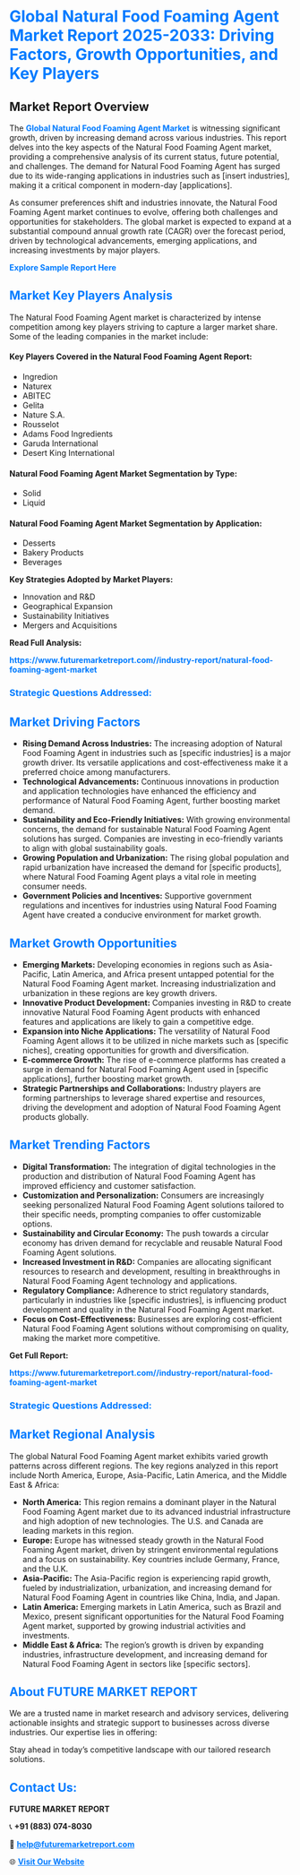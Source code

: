 <h1 style="color: #007BFF;">Global Natural Food Foaming Agent Market Report 2025-2033: Driving Factors, Growth Opportunities, and Key Players</h1>

<section id="overview">
<h2>Market Report Overview</h2>
<p>The <a href="https://www.futuremarketreport.com//industry-report/natural-food-foaming-agent-market" style="color: #007BFF; text-decoration: none;"><strong>Global Natural Food Foaming Agent Market</strong></a> is witnessing significant growth, driven by increasing demand across various industries. This report delves into the key aspects of the Natural Food Foaming Agent market, providing a comprehensive analysis of its current status, future potential, and challenges. The demand for Natural Food Foaming Agent has surged due to its wide-ranging applications in industries such as [insert industries], making it a critical component in modern-day [applications].</p>
<p>As consumer preferences shift and industries innovate, the Natural Food Foaming Agent market continues to evolve, offering both challenges and opportunities for stakeholders. The global market is expected to expand at a substantial compound annual growth rate (CAGR) over the forecast period, driven by technological advancements, emerging applications, and increasing investments by major players.</p>
</section>

<section id="overview">
<p><a href="https://www.futuremarketreport.com//request-sample/reportId=85647" style="color: #007BFF; text-decoration: none;"><strong>Explore Sample Report Here</strong></a></p>
</section>

<section id="key-players">
<h2 style="color: #007BFF;">Market Key Players Analysis</h2>
<p>The Natural Food Foaming Agent market is characterized by intense competition among key players striving to capture a larger market share. Some of the leading companies in the market include:</p>
<h4>Key Players Covered in the Natural Food Foaming Agent Report:</h4>
<ul><li>Ingredion</li><li>Naturex</li><li>ABITEC</li><li>Gelita</li><li>Nature S.A.</li><li>Rousselot</li><li>Adams Food Ingredients</li><li>Garuda International</li><li>Desert King International</li></ul>
<h4>Natural Food Foaming Agent Market Segmentation by Type:</h4>
<ul><li>Solid</li><li>Liquid</li></ul>

<h4>Natural Food Foaming Agent Market Segmentation by Application:</h4>
<ul><li>Desserts</li><li>Bakery Products</li><li>Beverages</li></ul>
<p><strong>Key Strategies Adopted by Market Players:</strong></p>
<ul>
<li>Innovation and R&D</li>
<li>Geographical Expansion</li>
<li>Sustainability Initiatives</li>
<li>Mergers and Acquisitions</li>
</ul>
</section>

<section>
<p><strong>Read Full Analysis: </strong></p><a href="https://www.futuremarketreport.com//industry-report/natural-food-foaming-agent-market" style="color: #007BFF; text-decoration: none;"><strong>https://www.futuremarketreport.com//industry-report/natural-food-foaming-agent-market</strong></a>
<h3 style="color: #007BFF;">Strategic Questions Addressed:</h3>
</section>

<section id="driving-factors">
<h2 style="color: #007BFF;">Market Driving Factors</h2>
<ul>
<li><strong>Rising Demand Across Industries:</strong> The increasing adoption of Natural Food Foaming Agent in industries such as [specific industries] is a major growth driver. Its versatile applications and cost-effectiveness make it a preferred choice among manufacturers.</li>
<li><strong>Technological Advancements:</strong> Continuous innovations in production and application technologies have enhanced the efficiency and performance of Natural Food Foaming Agent, further boosting market demand.</li>
<li><strong>Sustainability and Eco-Friendly Initiatives:</strong> With growing environmental concerns, the demand for sustainable Natural Food Foaming Agent solutions has surged. Companies are investing in eco-friendly variants to align with global sustainability goals.</li>
<li><strong>Growing Population and Urbanization:</strong> The rising global population and rapid urbanization have increased the demand for [specific products], where Natural Food Foaming Agent plays a vital role in meeting consumer needs.</li>
<li><strong>Government Policies and Incentives:</strong> Supportive government regulations and incentives for industries using Natural Food Foaming Agent have created a conducive environment for market growth.</li>
</ul>
</section>

<section id="growth-opportunities">
<h2 style="color: #007BFF;">Market Growth Opportunities</h2>
<ul>
<li><strong>Emerging Markets:</strong> Developing economies in regions such as Asia-Pacific, Latin America, and Africa present untapped potential for the Natural Food Foaming Agent market. Increasing industrialization and urbanization in these regions are key growth drivers.</li>
<li><strong>Innovative Product Development:</strong> Companies investing in R&D to create innovative Natural Food Foaming Agent products with enhanced features and applications are likely to gain a competitive edge.</li>
<li><strong>Expansion into Niche Applications:</strong> The versatility of Natural Food Foaming Agent allows it to be utilized in niche markets such as [specific niches], creating opportunities for growth and diversification.</li>
<li><strong>E-commerce Growth:</strong> The rise of e-commerce platforms has created a surge in demand for Natural Food Foaming Agent used in [specific applications], further boosting market growth.</li>
<li><strong>Strategic Partnerships and Collaborations:</strong> Industry players are forming partnerships to leverage shared expertise and resources, driving the development and adoption of Natural Food Foaming Agent products globally.</li>
</ul>
</section>

<section id="trending-factors">
<h2 style="color: #007BFF;">Market Trending Factors</h2>
<ul>
<li><strong>Digital Transformation:</strong> The integration of digital technologies in the production and distribution of Natural Food Foaming Agent has improved efficiency and customer satisfaction.</li>
<li><strong>Customization and Personalization:</strong> Consumers are increasingly seeking personalized Natural Food Foaming Agent solutions tailored to their specific needs, prompting companies to offer customizable options.</li>
<li><strong>Sustainability and Circular Economy:</strong> The push towards a circular economy has driven demand for recyclable and reusable Natural Food Foaming Agent solutions.</li>
<li><strong>Increased Investment in R&D:</strong> Companies are allocating significant resources to research and development, resulting in breakthroughs in Natural Food Foaming Agent technology and applications.</li>
<li><strong>Regulatory Compliance:</strong> Adherence to strict regulatory standards, particularly in industries like [specific industries], is influencing product development and quality in the Natural Food Foaming Agent market.</li>
<li><strong>Focus on Cost-Effectiveness:</strong> Businesses are exploring cost-efficient Natural Food Foaming Agent solutions without compromising on quality, making the market more competitive.</li>
</ul>
</section>

<section>
<p><strong>Get Full Report: </strong></p><a href="https://www.futuremarketreport.com//industry-report/natural-food-foaming-agent-market" style="color: #007BFF; text-decoration: none;"><strong>https://www.futuremarketreport.com//industry-report/natural-food-foaming-agent-market</strong></a>
<h3 style="color: #007BFF;">Strategic Questions Addressed:</h3>
</section>


<section id="regional-analysis">
<h2 style="color: #007BFF;">Market Regional Analysis</h2>
<p>The global Natural Food Foaming Agent market exhibits varied growth patterns across different regions. The key regions analyzed in this report include North America, Europe, Asia-Pacific, Latin America, and the Middle East & Africa:</p>
<ul>
<li><strong>North America:</strong> This region remains a dominant player in the Natural Food Foaming Agent market due to its advanced industrial infrastructure and high adoption of new technologies. The U.S. and Canada are leading markets in this region.</li>
<li><strong>Europe:</strong> Europe has witnessed steady growth in the Natural Food Foaming Agent market, driven by stringent environmental regulations and a focus on sustainability. Key countries include Germany, France, and the U.K.</li>
<li><strong>Asia-Pacific:</strong> The Asia-Pacific region is experiencing rapid growth, fueled by industrialization, urbanization, and increasing demand for Natural Food Foaming Agent in countries like China, India, and Japan.</li>
<li><strong>Latin America:</strong> Emerging markets in Latin America, such as Brazil and Mexico, present significant opportunities for the Natural Food Foaming Agent market, supported by growing industrial activities and investments.</li>
<li><strong>Middle East & Africa:</strong> The region’s growth is driven by expanding industries, infrastructure development, and increasing demand for Natural Food Foaming Agent in sectors like [specific sectors].</li>
</ul>
</section>

<footer>
<h2 style="color: #007BFF;">About FUTURE MARKET REPORT</h2>
<p>We are a trusted name in market research and advisory services, delivering actionable insights and strategic support to businesses across diverse industries. Our expertise lies in offering:</p>

<p>Stay ahead in today’s competitive landscape with our tailored research solutions.</p>

<h2 style="color: #007BFF;">Contact Us:</h2>
<p><strong>FUTURE MARKET REPORT</strong></p>
<p>📞 <strong>+91 (883) 074-8030</strong></p>
<p>📧 <strong><a href="mailto:help@futuremarketreport.com" style="color: #007BFF;">help@futuremarketreport.com</a></strong></p>
<p>🌐 <strong><a href="https://www.futuremarketreport.com/" style="color: #007BFF;">Visit Our Website</a></strong></p>
</footer>